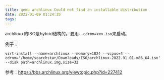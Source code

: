 ```yaml
---
title: qemu archlinux Could not find an installable distribution
date: 2022-01-09 01:24:35
tags:
---
```


archlinux的ISO是hybrid结构的，要用`--cdrom=xxx.iso`来启动。

例子：

```shell
virt-install --name=archlinux --memory=1024 --vcpus=4 --cdrom='/home/searchstar/Downloads/ISO/archlinux-2022.01.01-x86_64.iso' --disk path=archlinux.img,size=32
```

参考：<https://bbs.archlinux.org/viewtopic.php?id=227412>
